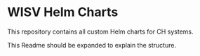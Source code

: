 # WISV Helm Charts

This repository contains all custom Helm charts for CH systems.

This Readme should be expanded to explain the structure.


